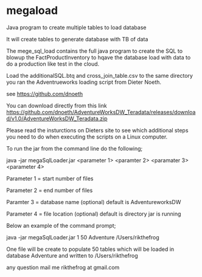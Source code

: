 # megaload
Java  program to create multiple tables to load database

It will create tables to generate database with TB of data

The mege_sql_load contains the full java program to create the SQL to blowup the FactProductInventory to hqave the database load with data to do a production like test in the cloud.

Load the additionalSQL.btq and cross_join_table.csv to the same directory you ran the Adventrueworks loading script from Dieter Noeth.

see https://github.com/dnoeth

You can download directly from this link https://github.com/dnoeth/AdventureWorksDW_Teradata/releases/download/v1.0/AdventureWorksDW_Teradata.zip

Please read the insturctions on Dieters site to see which additional steps you need to do when executing the scripts on a Linux computer.

To run the jar from the command line do the following;

java -jar megaSqlLoader.jar <parameter 1> <paramter 2> <paramater 3> <parameter 4>

Parameter 1 = start number of files

Parameter 2 = end number of files

Paramter 3 = database name      (optional) default is AdventureworksDW

Parameter 4 = file location     (optional) default is directory jar is running

Below an example of the command prompt;

java -jar megaSqlLoader.jar 1 50 Adventure /Users/rikthefrog

One file will be create to populate 50 tables which will be loaded in database Adventure and written to /Users/rikthefrog

any question mail me rikthefrog at gmail.com
